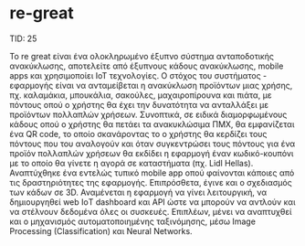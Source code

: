 # re-great
TID: 25

Το re great είναι ένα ολοκληρωμένο έξυπνο σύστημα ανταποδοτικής ανακύκλωσης, αποτελείτε από έξυπνους κάδους ανακύκλωσης, mobile apps και χρησιμοποίει IoT τεχνολογίες.
 Ο στόχος του συστήματος - εφαρμογής είναι να ανταμείβεται η ανακύκλωση προϊόντων μιας χρήσης, πχ. καλαμάκια, μπουκάλια, σακούλες, μαχαιροπίρουνα και πιάτα, με πόντους
οπού ο χρήστης θα έχει την δυνατότητα να ανταλλάξει με προϊόντων πολλαπλών χρήσεων. 
Συνοπτικά, σε ειδικά διαμορφωμένους κάδους οπού ο χρήστης θα πετάει τα ανακυκλώσιμα ΠΜΧ, θα εμφανίζεται ένα QR code, το οποίο σκανάροντας το ο χρήστης θα κερδίζει
 τους πόντους που του αναλογούν και όταν συγκεντρώσει τους πόντους για ένα προϊόν πολλαπλών χρήσεων θα εκδίδει η εφαρμογή έναν κωδικό-κουπόνι με το οποίο θα γίνετε
 η αγορά σε καταστήματα (πχ. Lidl Hellas).
Αναπτύχθηκε ένα εντελώς τυπικό mobile app οπού φαίνονται κάποιες από τις δραστηριότητες της εφαρμογής. 
Επιπρόσθετα, έγινε και ο σχεδιασμός των κάδων σε 3D. Αναμένεται η εφαρμογή να γίνει λειτουργική, να δημιουργηθεί web ΙoΤ dashboard και API ώστε να μπορούν 
να αντλούν και να στέλνουν δεδομένα όλες οι συσκευές. Επιπλέων, μένει να αναπτυχθεί και ο μηχανισμός αυτοματοποιημένης ταξινόμησης, 
μέσω Image Processing (Classification) και Neural Networks.
